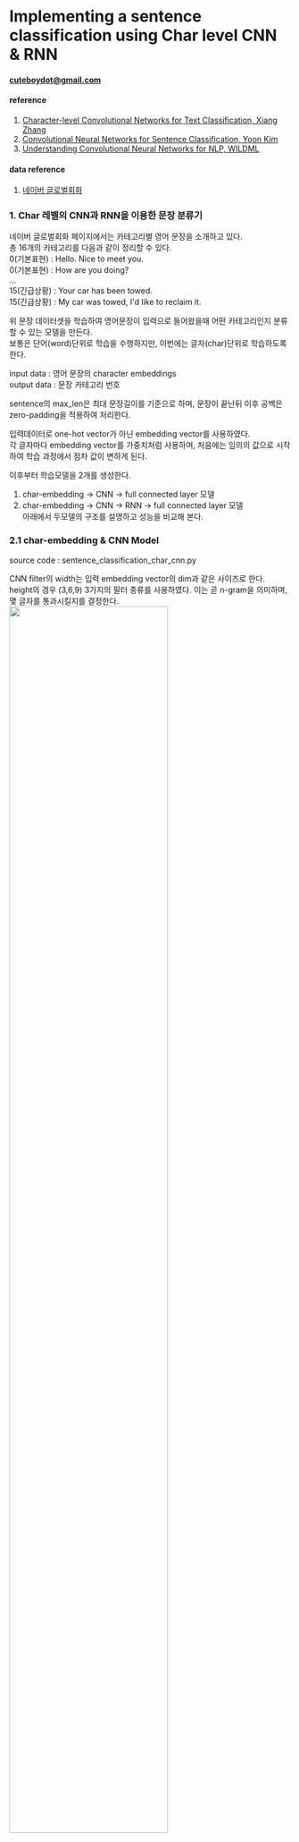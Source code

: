 # Implementing a sentence classification using Char level CNN & RNN

#### cuteboydot@gmail.com

#### reference
1. [Character-level Convolutional Networks for Text Classification, Xiang Zhang](https://papers.nips.cc/paper/5782-character-level-convolutional-networks-for-text-classification.pdf)
2. [Convolutional Neural Networks for Sentence Classification, Yoon Kim](https://arxiv.org/pdf/1408.5882.pdf)
3. [Understanding Convolutional Neural Networks for NLP, WILDML](http://www.wildml.com/2015/11/understanding-convolutional-neural-networks-for-nlp/)

#### data reference
1. [네이버 글로벌회화](http://phrasebook.naver.com/detail.nhn?bigCategoryNo=2&targetLanguage=en)

### 1. Char 레벨의 CNN과 RNN을 이용한 문장 분류기
네이버 글로벌회화 페이지에서는 카테고리별 영어 문장을 소개하고 있다.  
총 16개의 카테고리를 다음과 같이 정리할 수 있다.  
0(기본표현) : Hello. Nice to meet you.  
0(기본표현) : How are you doing?  
...  
15(긴급상황) : Your car has been towed.  
15(긴급상황) : My car was towed, I'd like to reclaim it.  
  
위 문장 데이터셋을 학습하여 영어문장이 입력으로 들어왔을때 어떤 카테고리인지 분류할 수 있는 모델을 만든다.  
보통은 단어(word)단위로 학습을 수행하지만, 이번에는 글자(char)단위로 학습하도록 한다.  
  
input data : 영어 문장의 character embeddings  
output data : 문장 카테고리 번호  
  
sentence의 max_len은 최대 문장길이를 기준으로 하며, 문장이 끝난뒤 이후 공백은 zero-padding을 적용하여 처리한다.  
  
입력데이터로 one-hot vector가 아닌 embedding vector를 사용하였다.  
각 글자마다 embedding vector를 가중치처럼 사용하며, 처음에는 임의의 값으로 시작하여 학습 과정에서 점차 값이 변하게 된다.  
  
이후부터 학습모델을 2개를 생성한다.  
1) char-embedding -> CNN -> full connected layer 모델  
2) char-embedding -> CNN -> RNN -> full connected layer 모델  
아래에서 두모델의 구조를 설명하고 성능을 비교해 본다.  
  
### 2.1 char-embedding & CNN Model
source code : sentence_classification_char_cnn.py  
  
CNN filter의 width는 입력 embedding vector의 dim과 같은 사이즈로 한다.  
height의 경우 (3,6,9) 3가지의 필터 종류를 사용하였다. 이는 곧 n-gram을 의미하며, 몇 글자를 통과시킬지를 결정한다. 
<img src="./img/img1.png" width="75%">  
   
또한, pooling시 kernel의 width 역시 embedding vector의 dim과 같은 사이즈로 하고,   
height의 경우 max_len - filter_height + 2 - SEQ_FEAT_DIM로 정한다.  
위와 같이 필터를 설정할 경우 필터를 통과후 shape은 (SEQ_FEAT_DIM, 1)이 된다.  
<img src="./img/img2.png" width="75%">  
  
conv2d와 max-pooling을 통과한 feature shape은 (batch_size, SEQ_FEAT_DIM, 1, num_filter)가 3개의 필터(3,6,9 gram filter)별로 존재하게 된다.  
이를 (SEQ_FEAT_DIM × num_filter × 3, 1) 형태로 변환한다.  
이후, 문장 카테고리 label과 full-connected layer로 처리한다. 
<img src="./img/img3.png" width="75%">  
  
  
### 2.2 char-embedding & CNN & RNN Model
source code : sentence_classification_char_cnn_rnn.py  
  
CNN 과정까지는 2.1과 동일하다.  
(batch_size, SEQ_FEAT_DIM, 1, num_filter)× 3 인 conv-layer의 출력물을 RNN의 입력으로 사용할 것이다.  
이때, SEQ_FEAT_DIM가 RNN의 input seq을 의미하며, num_filter×3이 input feature vector가 된다.  
<img src="./img/img4.png" width="75%">  
RNN의 output shape는 (SEQ_FEAT_DIM, STATE_SIZE)가 되며, 마지막으로 full-connected layer 사용을 위해 (SEQ_FEAT_DIM × STATE_SIZE, 1)로 변형한다.  
<img src="./img/img5.png" width="75%">  
  

  
### 3. Test result  
sentence_classification_char_cnn.py 와 sentence_classification_char_cnn_rnn.py 을 실험하였다.  
가장 간단한 구조의 char embedding과 CNN을 이용한 분류기법에서는 feature map의 height를 1로 설정한다.  
하지만 본 실험의 의도는 CNN의 필터가 결국은 연속된 글자들의 순서를 통과하기 때문에, feature의 시퀀스(SEQ_FEAT_DIM)를 의미있는 수로 늘리고(2.1 모델)
이를 RNN의 입력으로 사용하는 것 이었다(2.2 모델).  
실제 실험 결과는 다음과 같다.    
<img src="./img/loss.png" width="75%">   
<img src="./img/acc.png" width="75%">  
  
<img src="./img/result_test.png" width="65%">  
  
### 4. Tensorflow gpaph  
sentence_classification_char_cnn.py  
<img src="./img/graph_cnn.png" width="100%">  
  
sentence_classification_char_cnn_rnn.py  
<img src="./img/graph_cnn_rnn.png" width="100%">  
